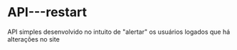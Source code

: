 # API---restart
API simples desenvolvido no intuito de "alertar" os usuários logados que há alterações no site
